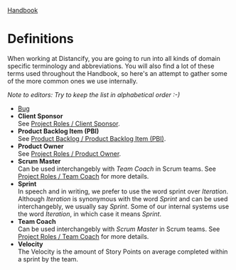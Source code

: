 [Handbook](../README.md)

# Definitions

When working at Distancify, you are going to run into all kinds of domain specific terminology and abbreviations. You will also find a lot of these terms used throughout the Handbook, so here's an attempt to gather some of the more common ones we use internally.

*Note to editors: Try to keep the list in alphabetical order :-)*

- [Bug](./bug.md)
- **Client Sponsor**\
See [Project Roles / Client Sponsor](../development/process/project-roles.md#client-sponsor).
- **Product Backlog Item (PBI)**\
See [Product Backlog / Product Backlog Item (PBI)](../development/process/product-backlog.md#product-backlog-item-pbi).
- **Product Owner**\
See [Project Roles / Product Owner](../development/process/project-roles.md#product-owner).
- **Scrum Master**\
Can be used interchangebly with *Team Coach* in Scrum teams. See [Project Roles / Team Coach](../development/process/project-roles.md#team-coach) for more details.
- **Sprint**\
In speech and in writing, we prefer to use the word sprint over *Iteration*. Although *Iteration* is synonymous with the word *Sprint* and can be used interchangebly, we usually say *Sprint*. Some of our internal systems use the word *Iteration*, in which case it means *Sprint*.
- **Team Coach**\
Can be used interchangebly with *Scrum Master* in Scrum teams. See [Project Roles / Team Coach](../development/process/project-roles.md#team-coach) for more details.
- **Velocity**\
The Velocity is the amount of Story Points on average completed within a sprint by the team.
